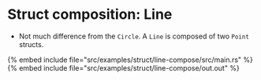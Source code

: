# Struct composition: Line


* Not much difference from the `Circle`. A `Line` is composed of two `Point` structs.

{% embed include file="src/examples/struct/line-compose/src/main.rs" %}
{% embed include file="src/examples/struct/line-compose/out.out" %}


